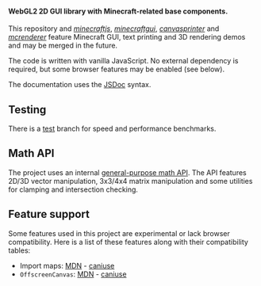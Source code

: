 #### WebGL2 2D GUI library with Minecraft-related base components.

This repository and [*minecraftjs*](https://github.com/matteokeole/minecraftjs), [*minecraftgui*](https://github.com/matteokeole/minecraftgui), [*canvasprinter*](https://github.com/matteokeole/canvasprinter) and [*mcrenderer*](https://github.com/matteokeole/mcrenderer) feature Minecraft GUI, text printing and 3D rendering demos and may be merged in the future.

The code is written with vanilla JavaScript. No external dependency is required, but some browser features may be enabled (see below).

The documentation uses the [JSDoc](https://jsdoc.app) syntax.

## Testing

There is a [test](https://github.com/matteokeole/minecraftjsgui/tree/test) branch for speed and performance benchmarks.

## Math API

The project uses an internal [general-purpose math API](https://github.com/matteokeole/minecraftjsgui/tree/master/src/math). The API features 2D/3D vector manipulation, 3x3/4x4 matrix manipulation and some utilities for clamping and intersection checking.

## Feature support

Some features used in this project are experimental or lack browser compatibility. Here is a list of these features along with their compatibility tables:

- Import maps: [MDN](https://developer.mozilla.org/en-US/docs/Web/HTML/Element/script/type/importmap#browser_compatibility) - [caniuse](https://caniuse.com/import-maps)
- `OffscreenCanvas`: [MDN](https://developer.mozilla.org/en-US/docs/Web/API/OffscreenCanvas#browser_compatibility) - [caniuse](https://caniuse.com/offscreencanvas)